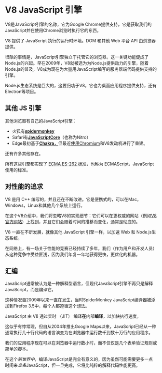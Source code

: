 # V8 JavaScript 引擎

V8是JavaScript引擎的名称，它为Google Chrome提供支持。它是获取我们的JavaScript并在使用Chrome浏览时执行它的东西。

V8 提供了 JavaScript 执行的运行时环境。DOM 和其他 Web 平台 API 由浏览器提供。

很酷的事情是，JavaScript引擎独立于托管它的浏览器。这一关键功能促成了Node.js的兴起。早在2009年，V8就被选为为Node.js提供动力的引擎，随着Node.js的普及，V8成为现在为大量用JavaScript编写的服务器端代码提供支持的引擎。

Node.js生态系统是巨大的，这要归功于V8，它也为桌面应用程序提供支持，还有Electron等项目。

## 其他 JS 引擎

其他浏览器有自己的JavaScript引擎：

- 火狐有[**spidermonkey**](https://spidermonkey.dev/)
- Safari有[**JavaScriptCore**](https://developer.apple.com/documentation/javascriptcore)（也称为Nitro）
- Edge最初基于[**Chakra，**](https://github.com/Microsoft/ChakraCore)但最近[使用Chromium](https://support.microsoft.com/en-us/help/4501095/download-the-new-microsoft-edge-based-on-chromium)和V8发动机进行了重建。

还有许多其他存在。

所有这些引擎都实现了 [ECMA ES-262 标准](https://www.ecma-international.org/publications/standards/Ecma-262.htm)，也称为 ECMAScript，JavaScript 使用的标准。

## 对性能的追求

V8 是用 C++ 编写的，并且还在不断改进。它是便携式的，可以在Mac，Windows，Linux和其他几个系统上运行。

在这个V8介绍中，我们将忽略V8的实现细节：它们可以在更权威的网站（例如[V8官方网站](https://v8.dev/)）上找到，并且它们会随着时间的推移而变化，通常是彻底的。

V8 一直在不断发展，就像其他 JavaScript 引擎一样，以加速 Web 和 Node.js生态系统。

在网络上，有一场关于性能的竞赛已经持续了多年，我们（作为用户和开发人员）从这种竞争中受益匪浅，因为我们年复一年地获得更快，更优化的机器。

## 汇编

JavaScript通常被认为是一种解释型语言，但现代JavaScript引擎不再只是解释JavaScript，而是编译它。

这种情况自2009年以来一直在发生，当时SpiderMonkey JavaScript编译器被添加到Firefox 3.5中，每个人都遵循这个想法。

JavaScript 由 V8 通过实时 （JIT） 编译**在**内部**编译**，以加快执行速度。

这似乎有悖常理，但自从2004年推出Google Maps以来，JavaScript已经从一种通常执行几十行代码的语言演变为在浏览器中运行数千到数十万行的应用程序。

我们的应用程序现在可以在浏览器中运行数小时，而不仅仅是几个表单验证规则或简单的脚本。

在这个*新世界中*，编译JavaScript是完全有意义的，因为虽然可能需要更多一点时间来*准备*JavaScript，但一旦完成，它将比纯粹的解释代码性能更高。
